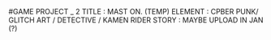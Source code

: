 #GAME PROJECT _ 2
TITLE : MAST ON. (TEMP) 
ELEMENT : CPBER PUNK/ GLITCH ART / DETECTIVE / KAMEN RIDER
STORY : MAYBE UPLOAD IN JAN (?)
